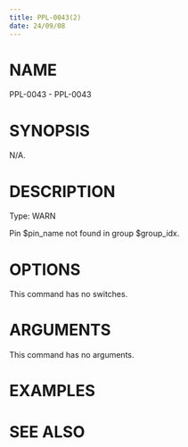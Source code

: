 ```yaml
---
title: PPL-0043(2)
date: 24/09/08
---
```


# NAME

PPL-0043 - PPL-0043

# SYNOPSIS

N/A.

# DESCRIPTION

Type: WARN

Pin $pin_name not found in group $group_idx.

# OPTIONS

This command has no switches.

# ARGUMENTS

This command has no arguments.

# EXAMPLES

# SEE ALSO
